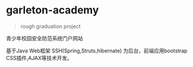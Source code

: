 # garleton-academy
> rough graduation project

青少年校园安全防范系统门户网站

基于Java Web框架 SSH(Spring,Struts,hibernate) 为后台，前端应用bootstrap CSS插件,AJAX等技术开发。
